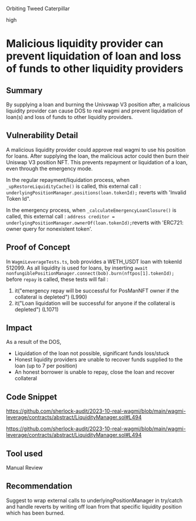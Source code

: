 Orbiting Tweed Caterpillar

high

# Malicious liquidity provider can prevent liquidation of loan and loss of funds to other liquidity providers
## Summary
By supplying a loan and burning the Univswap V3 position after, a malicious liquidity provider can cause DOS to real wagmi and prevent liquidation of loan(s) and loss of funds to other liquidity providers. 

## Vulnerability Detail
A malicious liquidity provider could approve real wagmi to use his position for loans. After supplying the loan, the malicious actor could then burn their Uniswap V3 position NFT. This prevents repayment or liquidation of a loan, even through the emergency mode. 

In the regular repayment/liquidation process, when `_upRestoreLiquidityCache()` is called, this external call :
`underlyingPositionManager.positions(loan.tokenId);` reverts with 'Invalid Token Id".

In the emergency process, when `_calculateEmergencyLoanClosure()` is called, this external call :
`address creditor = underlyingPositionManager.ownerOf(loan.tokenId);`reverts with 'ERC721: owner query for nonexistent token'.

## Proof of Concept
In `WagmiLeverageTests.ts`, bob provides a WETH_USDT loan with tokenId 512099. As all liquidity is used for loans, by inserting `await nonfungiblePositionManager.connect(bob).burn(nftpos[1].tokenId);` before `repay` is called, these tests will fail :
1) it("emergency repay will be successful for PosManNFT owner if the collateral is depleted") (L990)
2) it("Loan liquidation will be successful for anyone if the collateral is depleted") (L1071)

## Impact
As a result of the DOS, 
- Liquidation of the loan not possible, significant funds loss/stuck
- Honest liquidity providers are unable to recover funds supplied to the loan (up to 7 per position)
- An honest borrower is unable to repay, close the loan and recover collateral

## Code Snippet
https://github.com/sherlock-audit/2023-10-real-wagmi/blob/main/wagmi-leverage/contracts/abstract/LiquidityManager.sol#L494

https://github.com/sherlock-audit/2023-10-real-wagmi/blob/main/wagmi-leverage/contracts/abstract/LiquidityManager.sol#L494

## Tool used
Manual Review

## Recommendation
Suggest to wrap external calls to underlyingPositionManager in try/catch and handle reverts by writing off loan from that specific liquidity position which has been burned.  
